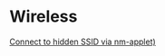 Wireless
========

[Connect to hidden SSID via nm-applet)](https://github.com/enckse/howdoi/blob/master/software/wireless/hidden-ssid.md)
